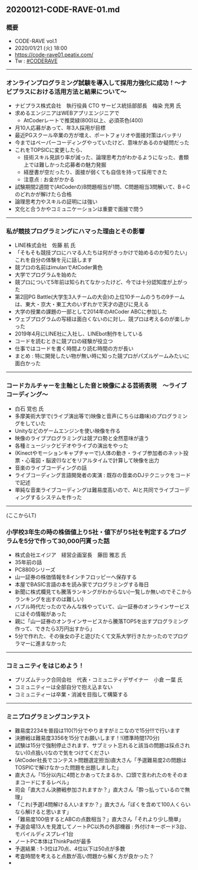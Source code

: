 20200121-CODE-RAVE-01.md
-----

### 概要

* CODE-RAVE vol.1
* 2020/01/21 (火) 18:00
* https://code-rave01.peatix.com/
* Tw : [#CODERAVE](https://twitter.com/hashtag/CODERAVE)

-----

### オンラインプログラミング試験を導入して採用力強化に成功！〜ナビプラスにおける活用方法と結果について〜

* ナビプラス株式会社　執行役員 CTO サービス統括部部長　梅染 充男 氏
* 求めるエンジニアはWEBアプリエンジニアで
    * AtCoderレートで推奨緑(800)以上、必須茶色(400)
* 月10人応募があって、年3人採用が目標
* 最近PGスクール卒業の方が増え、ポートフォリオや面接対策はバッチリ
* 今まではペーパーコーディングやっていたけど、意味があるのか疑問だった
* これをTOPSICに変更したら、
    * 技術スキル見誤り率が減った、論理思考力がわかるようになった、書類上では難しかった応募者の魅力発掘
    * 経歴書が空だったり、面接が弱くても自信を持って採用できた
    * 注意点 : お金がかかる
* 試験期間2週間で(AtCoderの)B問題相当が1問、C問題相当3問解いて、B＋Cのどれかが解けたら合格
* 論理思考力やスキルの証明には強い
* 文化と合うかやコミュニケーションは重要で面接で問う

-----

### 私が競技プログラミングにハマった理由とその影響

* LINE株式会社　佐藤 航 氏
* 「そもそも競技プロにハマる人たちは何がきっかけで始めるのか知りたい」これを自分の体験を元に話します
* 競プロの名前はimulanでAtCoder黄色
* 大学でプログラムを始めた
* 競プロについて5年前は知られてなかったけど、今では十分認知度が上がった
* 第2回PG Battle(大学生3人チームの大会)の上位10チームのうちの9チームは、東大・京大・東工大のいずれかで天才の遊びに見える
* 大学の授業の課題の一部として2014年のAtCoder ABCに参加した
* ウェブプログラムの写経は面白くないのに対し、競プロは考えるのが楽しかった
* 2019年4月にLINE社に入社し、LINEbot制作をしている
* コードを読むときに競プロの経験が役立つ
* 仕事ではコードを書く時間より読む時間の方が長い
* まとめ : 特に開発したい物が無い時に知った競プロがパズルゲームみたいに面白かった

-----

### コードカルチャーを主軸とした音と映像による芸術表現　～ライブコーディング～

* 白石 覚也 氏
* 多摩美術大学で(ライブ演出等で)映像と音声(こちらは趣味)のプログラミングをしていた
* Unityなどのゲームエンジンを使い映像を作る
* 映像のライブプログラミングは競プロ勢と全然意味が違う
* 各種ミュージックビデオやライブの演出をやった
* (Kinectやモーションキャプチャーで)人体の動き・ライブ参加者のネット投票・心電図・脳波(!)などをリアルタイムで計算して映像を出力
* 音楽のライブコーディングの話
* ライブコーディング言語開発者の実演 : 既存の音楽のDJテクニックをコードで記述
* 単純な音楽ライブコーディングは難易度高いので、AIと共同でライブコーディングするシステムを作った

-----

(ここからLT)

### 小学校3年生の時の株価値上り5社・値下がり5社を判定するプログラムを5分で作って30,000円貰った話

* 株式会社エイジア　経営企画室長　藤田 雅志 氏
* 35年前の話
* PC8800シリーズ
* 山一証券の株価情報を8インチフロッピーへ保存する
* 本屋でBASIC言語の本を読み家でプログラミングする毎日
* 新聞に株式欄見ても騰落ランキングがわからない(一覧しか無いのでそこからランキングを出すのは難しい)
* バブル時代だったのでみんな株やっていて、山一証券のオンラインサービスにはその情報があった
* 親に「山一証券のオンラインサービスから騰落TOP5を出すプログラミング作って、できたら3万円出すから」
* 5分で作れた、その後女の子と遊びたくて文系大学行きたかったのでプログラマーに進まなかった

-----

### コミュニティをはじめよう！

* プリズムテック合同会社　代表・コミュニティデザイナー　小倉 一葉 氏
* コミュニティーは全部自分で抱え込まない
* コミュニティーは卒業・消滅を目指して構築する

-----

### ミニプログラミングコンテスト

* 難易度2234を普段は110(?)分でやりますがミニなので15分!!!で行います
* 決勝戦は難易度3356を15分でお願いします！!(標準時間170分)
* 試験は15分で強制停止されます、サブミット忘れると該当の問題は採点されない(0点扱い)なので気をつけてください
* (AtCoder社長でコンテスト問題選定担当)直大さん「予選難易度2の問題はTOSPICで解けなかった問題を出題しました」
* 直大さん「15分以内に4問とかあってたまるか、口頭で言われたのをそのままコードにするレベル」
* 司会「直大さん決勝戦参加されますか？」直大さん「酔っ払っているので無理」
* 「これ(予選)4問解ける人いますか？」直大さん「ぼくを含めて100人くらいなら解けると思います」
* 「難易度100倍するとABCの点数相当？」直大さん「それより少し簡単」
* 予選会場13人を見渡してノートPC以外の外部機器 : 外付けキーボード3台、モバイルディスプレイ1台
* ノートPC本体はThinkPadが最多
* 予選結果 : 1-3位は70点、4位以下は50点が多数
* 考査時間を考えると点数が高い問題から解く方が良かった？
* 
